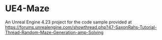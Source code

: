 UE4-Maze
========

An Unreal Engine 4.23 project for the code sample provided at https://forums.unrealengine.com/showthread.php?47-SaxonRahs-Tutorial-Thread-Random-Maze-Generation-amp-Solving
